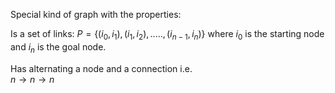 Special kind of graph with the properties:

Is a set of links: $P=\{(i_0,i_1),(i_1,i_2),.....,(i_{n-1},i_n)\}$ where $i_0$ is the starting node and $i_n$ is the goal node.

Has alternating a node and a connection i.e.  
$n \rightarrow n \rightarrow n$